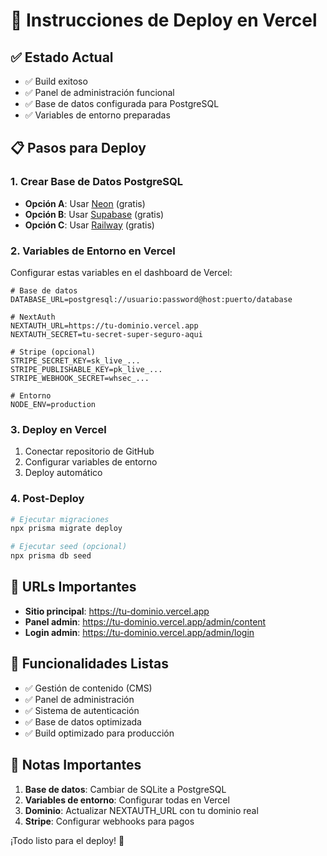# 🚀 Instrucciones de Deploy en Vercel

## ✅ Estado Actual
- ✅ Build exitoso
- ✅ Panel de administración funcional
- ✅ Base de datos configurada para PostgreSQL
- ✅ Variables de entorno preparadas

## 📋 Pasos para Deploy

### 1. Crear Base de Datos PostgreSQL
- **Opción A**: Usar [Neon](https://neon.tech) (gratis)
- **Opción B**: Usar [Supabase](https://supabase.com) (gratis)
- **Opción C**: Usar [Railway](https://railway.app) (gratis)

### 2. Variables de Entorno en Vercel
Configurar estas variables en el dashboard de Vercel:

```env
# Base de datos
DATABASE_URL=postgresql://usuario:password@host:puerto/database

# NextAuth
NEXTAUTH_URL=https://tu-dominio.vercel.app
NEXTAUTH_SECRET=tu-secret-super-seguro-aqui

# Stripe (opcional)
STRIPE_SECRET_KEY=sk_live_...
STRIPE_PUBLISHABLE_KEY=pk_live_...
STRIPE_WEBHOOK_SECRET=whsec_...

# Entorno
NODE_ENV=production
```

### 3. Deploy en Vercel
1. Conectar repositorio de GitHub
2. Configurar variables de entorno
3. Deploy automático

### 4. Post-Deploy
```bash
# Ejecutar migraciones
npx prisma migrate deploy

# Ejecutar seed (opcional)
npx prisma db seed
```

## 🔗 URLs Importantes
- **Sitio principal**: https://tu-dominio.vercel.app
- **Panel admin**: https://tu-dominio.vercel.app/admin/content
- **Login admin**: https://tu-dominio.vercel.app/admin/login

## 🎯 Funcionalidades Listas
- ✅ Gestión de contenido (CMS)
- ✅ Panel de administración
- ✅ Sistema de autenticación
- ✅ Base de datos optimizada
- ✅ Build optimizado para producción

## 🚨 Notas Importantes
1. **Base de datos**: Cambiar de SQLite a PostgreSQL
2. **Variables de entorno**: Configurar todas en Vercel
3. **Dominio**: Actualizar NEXTAUTH_URL con tu dominio real
4. **Stripe**: Configurar webhooks para pagos

¡Todo listo para el deploy! 🎉
